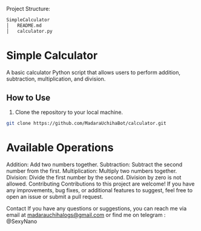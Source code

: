 Project Structure:
```bash
SimpleCalculator
│   README.md
│   calculator.py
```

# Simple Calculator

A basic calculator Python script that allows users to perform addition, subtraction, multiplication, and division.

## How to Use

1. Clone the repository to your local machine.

```bash
git clone https://github.com/MadaraUchihaBot/calculator.git
```

# Available Operations
Addition: Add two numbers together.
Subtraction: Subtract the second number from the first.
Multiplication: Multiply two numbers together.
Division: Divide the first number by the second. Division by zero is not allowed.
Contributing
Contributions to this project are welcome! If you have any improvements, bug fixes, or additional features to suggest, feel free to open an issue or submit a pull request.

Contact
If you have any questions or suggestions, you can reach me via email at madarauchihalogs@gmail.com or find me on telegram : @SexyNano
